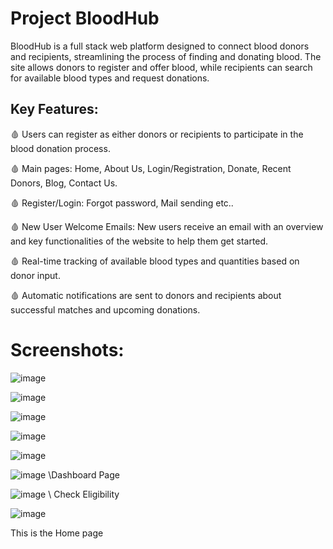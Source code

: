 # Project BloodHub

BloodHub is a full stack web platform designed to connect blood donors and recipients, streamlining the process of finding and donating blood. The site allows donors to register and offer blood, while recipients can search for available blood types and request donations.

## Key Features:

🩸 Users can register as either donors or recipients to participate in the blood donation process.

🩸 Main pages: Home, About Us, Login/Registration, Donate, Recent Donors, Blog, Contact Us.

🩸 Register/Login: Forgot password, Mail sending etc..

🩸 New User Welcome Emails: New users receive an email with an overview and key functionalities of the website to help them get started.

🩸 Real-time tracking of available blood types and quantities based on donor input.

🩸 Automatic notifications are sent to donors and recipients about successful matches and upcoming donations.

# Screenshots:

![image](https://github.com/user-attachments/assets/aac5f08a-75c1-4458-85be-717ce82bb951)

![image](https://github.com/user-attachments/assets/d0445daa-fd2b-4051-93a6-7b52963e798d)

![image](https://github.com/user-attachments/assets/1882ca0e-a851-47b5-a255-53f6466d3dda)

![image](https://github.com/user-attachments/assets/3ddf6fc4-1dff-449b-82d7-ffffd2136d03)

![image](https://github.com/user-attachments/assets/728fd2e9-f9cb-44f8-a90b-8ec86f35db21)

![image](https://github.com/user-attachments/assets/7d2e5283-a368-4cd7-ad91-f15800e0ab30) \\Dashboard Page

![image](https://github.com/user-attachments/assets/f96d4d9d-e328-4715-b022-34fbeb2679a7) \\ Check Eligibility

![image](https://github.com/user-attachments/assets/585bb7a8-4942-4395-9141-08b187ea14bc)



This is the Home page


